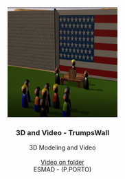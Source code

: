 <p align="center">
  <img src="https://github.com/rcosta26/3DandVideo--TrumpsWall/blob/master/Logo.PNG" width=256 height=256>

  <h3 align="center"><b>3D and Video - TrumpsWall</b></h3>

  <p align="center">
     3D Modeling and Video
    <br>
    <br>
    <a href="https://github.com/rcosta26/3DandVideo--TrumpsWall/">Video on folder</a>
    <br>
    ESMAD - (P.PORTO)
    <br>
  </p>
</p>